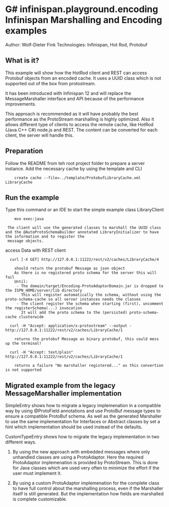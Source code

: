 G# infinispan.playground.encoding
Infinispan Marshalling and Encoding examples
===============================

Author: Wolf-Dieter Fink
Technologies: Infinispan, Hot Rod, Protobuf


What is it?
-----------

This example will show how the HotRod client and REST can access Protobuf objects from an encoded cache.
It uses a UUID class which is not supported out of the box from protostream.

It has been introduced with Infinispan 12 and will replace the MessageMarshaller interface and API because of the performance improvements.

This approach is recommended as it will have probably the best performance as the ProtoStream marshalling is highly optimized.
Also it allows different type of clients to access the remote cache, like HotRod (Java C++ C#) node.js and REST.
The content can be converted for each client, the server will handle this.


Preparation
-------------
Follow the README from teh root project folder to prepare a server instance.
Add the necessary cache by using the template and CLI

        create cache --file=../template/ProtobufLibraryCache.xml LibraryCache


Run the example
-------------------------

   Type this command or an IDE to start the simple example class LibraryClient

        mvn exec:java

     The client will use the generated classes to marshall the UUID class and the @AutoProtoSchemaBuilder annotated LibraryInitializer to have the information and to register the 
     message objects.



   access Data with REST client

      curl [-X GET] http://127.0.0.1:11222/rest/v2/caches/LibraryCache/4

        should return the protobuf Message as json object
        As there is no registered proto schema for the server this will fail
        Until:
         - The domain/target/Encoding-ProtoAdaptorDomain.jar is dropped to the ISPN_HOME/server/lib directory
           This will register automatically the schema, without using the proto-schema-cache so all server instances needs the classes
         - The client register the schema when starting (first), uncomment the registerSchema(...) invocation
           It will add the proto schema to the (persisted) proto-schema-cache clusterwide

      curl -H "Accept: application/x-protostream" --output -  http://127.0.0.1:11222/rest/v2/caches/LibraryCache/1

        returns the protobuf Message as binary protobuf, this could mess up the terminal!

      curl -H "Accept: text/plain" http://127.0.0.1:11222/rest/v2/caches/LibraryCache/1

        returns a failure "No marshaller registered..." as this convertion is not supported



Migrated example from the legacy MessageMarshaller implementation
------------------------------------------------------------------

SimpleEntry shows how to migrate a legacy implemenation in a compatible way by using @ProtoField annotations and use ProtoBuf message types to ensure a compatible ProtoBuf schema.
As well as the generated Marshaller to use the same implementation for Interfaces or Abstract classes by set a hint which implementation should be used instead of the defaults.

CustomTypeEntry shows how to migrate the legacy implementation in two different ways.
1) By using the new approach with embedded messages where only unhandled classes are using a ProtoAdaptor. Here the required ProtoAdaptor implemenation is provided by ProtoStream. This is done for Java classes which are used very often to minimize the effort if the user must implement it.

2) By using a custom ProtoAdaptor implemenation for the complete class to have full control about the marshalling process, even if the Marshaller itself is still generated.
But the implementation how fields are marshalled is complete customizable.

